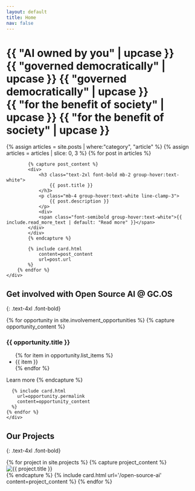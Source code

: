 ```yaml
---
layout: default
title: Home
nav: false 
---
```


<div class="relative z-10 container mx-auto py-20 bg-cover bg-center">
    <h1 class="text-6xl text-gcos-green font-bold">
        {{ "AI owned by you" | upcase }}
        <br />
        <span class="hidden sm:inline-block pl-8 md:pl-12 lg:pl-16">{{ "governed democratically" | upcase }}</span>
        <span class="sm:hidden">{{ "governed democratically" | upcase }}</span>
        <br />
        <span class="hidden md:inline-block pl-16 lg:pl-32">{{ "for the benefit of society" | upcase }}</span>
        <span class="md:hidden">{{ "for the benefit of society" | upcase }}</span>
    </h1>
</div>

<div class="container mx-auto py-12">
    <div class="flex flex-wrap -mx-4">
        {% assign articles = site.posts | where:"category", "article" %}
        {% assign articles = articles | slice: 0, 3 %}
        {% for post in articles %}
            
            {% capture post_content %}
            <div>
                <h3 class="text-2xl font-bold mb-2 group-hover:text-white">
                    {{ post.title }}
                </h3>
                <p class="mb-4 group-hover:text-white line-clamp-3">
                    {{ post.description }}
                </p>
                <div>
                <span class="font-semibold group-hover:text-white">{{ include.read_more_text | default: "Read more" }}</span>
            </div>  
            </div>
            {% endcapture %}

            {% include card.html 
                content=post_content
                url=post.url
            %}
        {% endfor %}
    </div>
</div>

## Get involved with Open Source AI @ GC.OS
{: .text-4xl .font-bold}

<div class="container mx-auto py-12">
    <div class="flex flex-wrap -mx-4">
        {% for opportunity in site.involvement_opportunities %}
      {% capture opportunity_content %}
        <h3 class="text-2xl font-bold mb-2 group-hover:text-white">
          {{ opportunity.title }}
        </h3>
        <ul class="mb-4 group-hover:text-white list-disc list-inside">
          {% for item in opportunity.list_items %}
            <li>{{ item }}</li>
          {% endfor %}
        </ul>
        <span class="font-semibold group-hover:text-white">Learn more</span>
      {% endcapture %}
      
      {% include card.html 
        url=opportunity.permalink
        content=opportunity_content
      %}
    {% endfor %}
    </div>
</div>

## Our Projects
{: .text-4xl .font-bold}

<div class="container mx-auto py-12">
    <div class="flex flex-wrap -mx-4">
      {% for project in site.projects %}
        {% capture project_content %}
          <div>
      <img
        src="{{ project.image }}"
        alt="{{ project.title }}"
        class="w-full h-full object-cover"
      />  
      </div>
        {% endcapture %}
        {% include card.html 
        url='/open-source-ai'
        content=project_content
      %}
      {% endfor %}
    </div>
</div>
